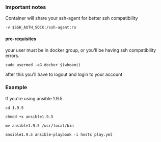 ### Important notes

Container will share your ssh-agent for better ssh compatibility

` -v $SSH_AUTH_SOCK:/ssh-agent:ro `

#### pre-requisites
your user must be in docker group, or you'll be having ssh compatibility errors.

` sudo usermod -aG docker $(whoami) `

after this you'll have to logout and login to your account

### Example 

If you're using ansible 1.9.5

```
cd 1.9.5

chmod +x ansible1.9.5

mv ansible1.9.5 /usr/local/bin

ansible1.9.5 ansible-playbook -i hosts play.yml
```
